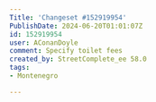 ```yaml
---
Title: 'Changeset #152919954'
PublishDate: 2024-06-20T01:01:07Z
id: 152919954
user: AConanDoyle
comment: Specify toilet fees
created_by: StreetComplete_ee 58.0
tags:
- Montenegro

---
```

